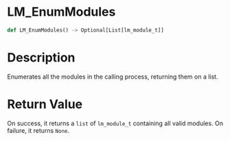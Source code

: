 # LM_EnumModules

```python
def LM_EnumModules() -> Optional[List[lm_module_t]]
```

# Description

Enumerates all the modules in the calling process, returning them on a list.

#  Return Value

On success, it returns a `list` of `lm_module_t` containing all valid modules. On failure, it returns `None`.

